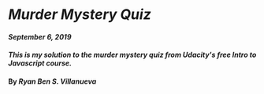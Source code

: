 # _Murder Mystery Quiz_

#### _September 6, 2019_

#### _This is my solution to the murder mystery quiz from Udacity's free Intro to Javascript course._

#### By _**Ryan Ben S. Villanueva**_